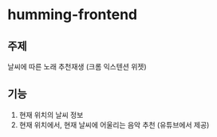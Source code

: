 # humming-frontend

## 주제

날씨에 따른 노래 추천재생 (크롬 익스텐션 위젯)

## 기능

1. 현재 위치의 날씨 정보
2. 현재 위치에서, 현재 날씨에 어울리는 음악 추천 (유튜브에서 제공)
